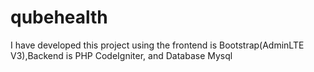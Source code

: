 # qubehealth
I have developed this project using the frontend is Bootstrap(AdminLTE V3),Backend is PHP CodeIgniter, and Database Mysql
